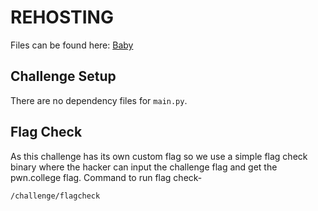 # REHOSTING

Files can be found here: [Baby](https://github.com/sajjadium/ctf-archives/tree/main/ctfs/GreyCatTheFlag/2022/crypto/Baby)

## Challenge Setup
There are no dependency files for `main.py`. 

## Flag Check

As this challenge has its own custom flag so we use a simple flag check binary where the hacker can input the challenge flag and get the pwn.college flag. Command to run flag check-
```
/challenge/flagcheck
```
